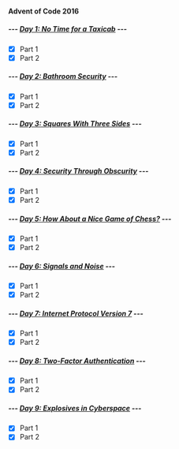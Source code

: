 #### Advent of Code 2016

##### --- [Day 1: No Time for a Taxicab](d01) ---
- [x] Part 1
- [x] Part 2

##### --- [Day 2: Bathroom Security](d02) ---
- [x] Part 1
- [x] Part 2

##### --- [Day 3: Squares With Three Sides](d03) ---
- [x] Part 1
- [x] Part 2

##### --- [Day 4: Security Through Obscurity](d04) ---
- [x] Part 1
- [x] Part 2

##### --- [Day 5: How About a Nice Game of Chess?](d05) ---
- [x] Part 1
- [x] Part 2

##### --- [Day 6: Signals and Noise](d06) ---
- [x] Part 1
- [x] Part 2

##### --- [Day 7: Internet Protocol Version 7](d07) ---
- [x] Part 1
- [x] Part 2

##### --- [Day 8: Two-Factor Authentication](d08) ---
- [x] Part 1
- [x] Part 2

##### --- [Day 9: Explosives in Cyberspace](d09) ---
- [x] Part 1
- [x] Part 2